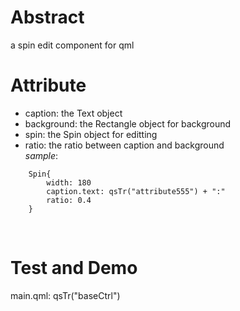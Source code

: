 # Abstract
a spin edit component for qml  

# Attribute
* caption: the Text object  
* background: the Rectangle object for background  
* spin: the Spin object for editting  
* ratio: the ratio between caption and background  
_sample_:  
```
    Spin{
        width: 180
        caption.text: qsTr("attribute555") + ":"
        ratio: 0.4
    }
```  
</br>

# Test and Demo
main.qml: qsTr("baseCtrl")  
</br>